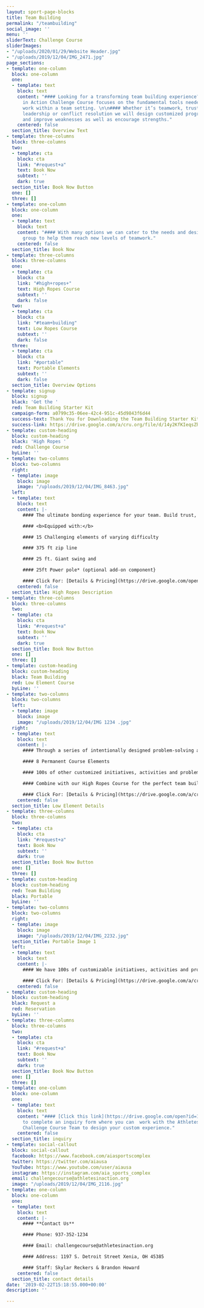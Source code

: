 ```yaml
---
layout: sport-page-blocks
title: Team Building
permalink: "/teambuilding"
social_image: ''
menu: ''
sliderText: Challenge Course
sliderImages:
- "/uploads/2020/01/29/Website Header.jpg"
- "/uploads/2019/12/04/IMG_2471.jpg"
page_sections:
- template: one-column
  block: one-column
  one:
  - template: text
    block: text
    content: "#### Looking for a transforming team building experience? The Athletes
      in Action Challenge Course focuses on the fundamental tools needed to successfully
      work within a team setting. \n\n#### Whether it’s teamwork, trust, communication,
      leadership or conflict resolution we will design customized programs to pinpoint
      and improve weaknesses as well as encourage strengths."
    centered: false
  section_title: Overview Text
- template: three-columns
  block: three-columns
  two:
  - template: cta
    block: cta
    link: "#request+a"
    text: Book Now
    subtext: ''
    dark: true
  section_title: Book Now Button
  one: []
  three: []
- template: one-column
  block: one-column
  one:
  - template: text
    block: text
    content: "#### With many options we can cater to the needs and desires of your
      group to help them reach new levels of teamwork."
    centered: false
  section_title: Book Now
- template: three-columns
  block: three-columns
  one:
  - template: cta
    block: cta
    link: "#high+ropes+"
    text: High Ropes Course
    subtext: ''
    dark: false
  two:
  - template: cta
    block: cta
    link: "#team+building"
    text: Low Ropes Course
    subtext: ''
    dark: false
  three:
  - template: cta
    block: cta
    link: "#portable"
    text: Portable Elements
    subtext: ''
    dark: false
  section_title: Overview Options
- template: signup
  block: signup
  black: 'Get the '
  red: Team Building Starter Kit
  campaign-form: a0799c35-06ee-42c4-951c-45d9843f6d44
  success-text: Thank You for Downloading the Team Building Starter Kit
  success-link: https://drive.google.com/a/cru.org/file/d/14y2KfKIeqsZh8vjO8P4WK3e6MMqmzmY3/view?usp=sharing
- template: custom-heading
  block: custom-heading
  black: 'High Ropes '
  red: Challenge Course
  byLine: ''
- template: two-columns
  block: two-columns
  right:
  - template: image
    block: image
    image: "/uploads/2019/12/04/IMG_8463.jpg"
  left:
  - template: text
    block: text
    content: |-
      #### The ultimate bonding experience for your team. Build trust, conquer fear and increase confidence on our double-decker high ropes course. Designed to draw participants out of their comfort zone and encourage on another towards growth.

      #### <b>Equipped with:</b>

      #### 15 Challenging elements of varying difficulty

      #### 375 ft zip line

      #### 25 ft. Giant swing and

      #### 25ft Power pole* (optional add-on component}

      #### Click For: [Details & Pricing](https://drive.google.com/open?id=1tF69y57JNf28vQ_jPXEiA6OBbOouz6cz)
    centered: false
  section_title: High Ropes Description
- template: three-columns
  block: three-columns
  two:
  - template: cta
    block: cta
    link: "#request+a"
    text: Book Now
    subtext: ''
    dark: true
  section_title: Book Now Button
  one: []
  three: []
- template: custom-heading
  block: custom-heading
  black: Team Building
  red: Low Element Course
  byLine: ''
- template: two-columns
  block: two-columns
  left:
  - template: image
    block: image
    image: "/uploads/2019/12/04/IMG 1234 .jpg"
  right:
  - template: text
    block: text
    content: |-
      #### Through a series of intentionally designed problem-solving activities our low element course will help your team increase communication, build trust, overcome conflict, develop leadership, grow in resilience and establish culture.

      #### 8 Permanent Course Elements

      #### 100s of other customized initiatives, activities and problem-solving games.

      #### Combine with our High Ropes Course for the perfect team building experience.

      #### Click For: [Details & Pricing](https://drive.google.com/a/cru.org/file/d/1tF69y57JNf28vQ_jPXEiA6OBbOouz6cz/view?usp=sharing)
    centered: false
  section_title: Low Element Details
- template: three-columns
  block: three-columns
  two:
  - template: cta
    block: cta
    link: "#request+a"
    text: Book Now
    subtext: ''
    dark: true
  section_title: Book Now Button
  one: []
  three: []
- template: custom-heading
  block: custom-heading
  red: Team Building
  black: Portable
  byLine: ''
- template: two-columns
  block: two-columns
  right:
  - template: image
    block: image
    image: "/uploads/2019/12/04/IMG_2232.jpg"
  section_title: Portable Image 1
  left:
  - template: text
    block: text
    content: |-
      #### We have 100s of customizable initiatives, activities and problem-solving games that we can bring almost anywhere. If you’re unable to bring your team to us then allow us to come to you. Our portable team building program allows more flexibility for you and your team.

      #### Click For: [Details & Pricing](https://drive.google.com/a/cru.org/file/d/1tF69y57JNf28vQ_jPXEiA6OBbOouz6cz/view?usp=sharing)
    centered: false
- template: custom-heading
  block: custom-heading
  black: Request a
  red: Reservation
  byLine: ''
- template: three-columns
  block: three-columns
  two:
  - template: cta
    block: cta
    link: "#request+a"
    text: Book Now
    subtext: ''
    dark: true
  section_title: Book Now Button
  one: []
  three: []
- template: one-column
  block: one-column
  one:
  - template: text
    block: text
    content: "#### [Click this link](https://drive.google.com/open?id=13fdrEEEun0MysUZC9HRV5p44wFDai1LYcGKY2olnvrU)
      to complete an inquiry form where you can  work with the Athletes in Action
      Challenge Course Team to design your custom experience."
    centered: false
  section_title: inquiry
- template: social-callout
  block: social-callout
  facebook: https://www.facebook.com/aiasportscomplex
  twitter: https://twitter.com/aiausa
  YouTube: https://www.youtube.com/user/aiausa
  instagram: https://instagram.com/aia_sports_complex
  email: challengecourse@athletesinaction.org
  image: "/uploads/2019/12/04/IMG_2116.jpg"
- template: one-column
  block: one-column
  one:
  - template: text
    block: text
    content: |-
      #### **Contact Us**

      #### Phone: 937-352-1234

      #### Email: challengecourse@athletesinaction.org

      #### Address: 1197 S. Detroit Street Xenia, OH 45385

      #### Staff: Skylar Reckers & Brandon Howard
    centered: false
  section_title: contact details
date: '2019-02-22T15:18:55.000+00:00'
description: ''

---
```

